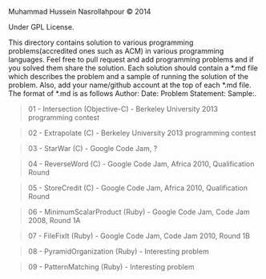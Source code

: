 Muhammad Hussein Nasrollahpour © 2014

Under GPL License.

This directory contains solution to various programming problems(accredited ones such as ACM) in various programming languages.
Feel free to pull request and add programming problems and if you solved them share the solution. Each solution should contain a *.md file which describes the problem and a sample of running the solution of the problem.
Also, add your name/github account at the top of each *.md file. The format of *.md is as follows
Author: Date: Problem Statement: Sample:.

<blockquote>01 - Intersection 	       (Objective-C) - Berkeley University 2013 programming contest</blockquote> 
<blockquote>02 - Extrapolate  	       (C)           - Berkeley University 2013 programming contest</blockquote>
<blockquote>03 - StarWar      	       (C)           - Google Code Jam, ?</blockquote>
<blockquote>04 - ReverseWord  	       (C)           - Google Code Jam, Africa 2010, Qualification Round</blockquote>
<blockquote>05 - StoreCredit  	       (C)           - Google Code Jam, Africa 2010, Qualification Round</blockquote>
<blockquote>06 - MinimumScalarProduct  (Ruby)        - Google Code Jam, Code Jam 2008, Round 1A</blockquote>
<blockquote>07 - FileFixIt             (Ruby)        - Google Code Jam, Code Jam 2010, Round 1B</blockquote>
<blockquote>08 - PyramidOrganization   (Ruby)        - Interesting problem</blockquote>
<blockquote>09 - PatternMatching       (Ruby)        - Interesting problem</blockquote>
